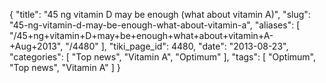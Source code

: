 {
    "title": "45 ng vitamin D may be enough (what about vitamin A)",
    "slug": "45-ng-vitamin-d-may-be-enough-what-about-vitamin-a",
    "aliases": [
        "/45+ng+vitamin+D+may+be+enough+what+about+vitamin+A-+Aug+2013",
        "/4480"
    ],
    "tiki_page_id": 4480,
    "date": "2013-08-23",
    "categories": [
        "Top news",
        "Vitamin A",
        "Optimum"
    ],
    "tags": [
        "Optimum",
        "Top news",
        "Vitamin A"
    ]
}